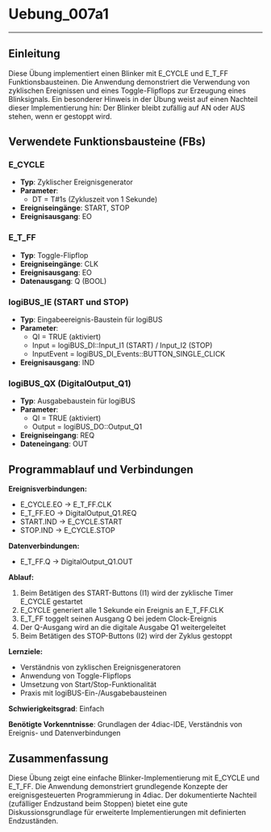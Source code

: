 # Uebung_007a1

* * * * * * * * * *

## Einleitung
Diese Übung implementiert einen Blinker mit E_CYCLE und E_T_FF Funktionsbausteinen. Die Anwendung demonstriert die Verwendung von zyklischen Ereignissen und eines Toggle-Flipflops zur Erzeugung eines Blinksignals. Ein besonderer Hinweis in der Übung weist auf einen Nachteil dieser Implementierung hin: Der Blinker bleibt zufällig auf AN oder AUS stehen, wenn er gestoppt wird.

## Verwendete Funktionsbausteine (FBs)

### E_CYCLE
- **Typ**: Zyklischer Ereignisgenerator
- **Parameter**: 
  - DT = T#1s (Zykluszeit von 1 Sekunde)
- **Ereigniseingänge**: START, STOP
- **Ereignisausgang**: EO

### E_T_FF
- **Typ**: Toggle-Flipflop
- **Ereigniseingänge**: CLK
- **Ereignisausgang**: EO
- **Datenausgang**: Q (BOOL)

### logiBUS_IE (START und STOP)
- **Typ**: Eingabeereignis-Baustein für logiBUS
- **Parameter**:
  - QI = TRUE (aktiviert)
  - Input = logiBUS_DI::Input_I1 (START) / Input_I2 (STOP)
  - InputEvent = logiBUS_DI_Events::BUTTON_SINGLE_CLICK
- **Ereignisausgang**: IND

### logiBUS_QX (DigitalOutput_Q1)
- **Typ**: Ausgabebaustein für logiBUS
- **Parameter**:
  - QI = TRUE (aktiviert)
  - Output = logiBUS_DO::Output_Q1
- **Ereigniseingang**: REQ
- **Dateneingang**: OUT

## Programmablauf und Verbindungen

**Ereignisverbindungen:**
- E_CYCLE.EO → E_T_FF.CLK
- E_T_FF.EO → DigitalOutput_Q1.REQ
- START.IND → E_CYCLE.START
- STOP.IND → E_CYCLE.STOP

**Datenverbindungen:**
- E_T_FF.Q → DigitalOutput_Q1.OUT

**Ablauf:**
1. Beim Betätigen des START-Buttons (I1) wird der zyklische Timer E_CYCLE gestartet
2. E_CYCLE generiert alle 1 Sekunde ein Ereignis an E_T_FF.CLK
3. E_T_FF toggelt seinen Ausgang Q bei jedem Clock-Ereignis
4. Der Q-Ausgang wird an die digitale Ausgabe Q1 weitergeleitet
5. Beim Betätigen des STOP-Buttons (I2) wird der Zyklus gestoppt

**Lernziele:**
- Verständnis von zyklischen Ereignisgeneratoren
- Anwendung von Toggle-Flipflops
- Umsetzung von Start/Stop-Funktionalität
- Praxis mit logiBUS-Ein-/Ausgabebausteinen

**Schwierigkeitsgrad**: Einfach

**Benötigte Vorkenntnisse**: Grundlagen der 4diac-IDE, Verständnis von Ereignis- und Datenverbindungen

## Zusammenfassung
Diese Übung zeigt eine einfache Blinker-Implementierung mit E_CYCLE und E_T_FF. Die Anwendung demonstriert grundlegende Konzepte der ereignisgesteuerten Programmierung in 4diac. Der dokumentierte Nachteil (zufälliger Endzustand beim Stoppen) bietet eine gute Diskussionsgrundlage für erweiterte Implementierungen mit definierten Endzuständen.